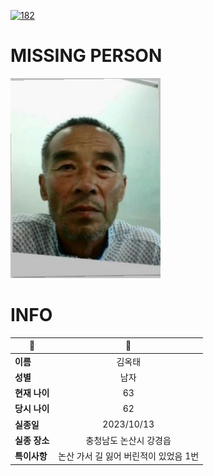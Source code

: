 [![182](https://img.shields.io/badge/%EC%8B%A4%EC%A2%85%EC%8B%A0%EA%B3%A0%EB%8A%94%20%EA%B5%AD%EB%B2%88%EC%97%86%EC%9D%B4-182-blue)](http://safe182.go.kr/index.do)

# MISSING PERSON

<img src="./missing_person.jpg">

# INFO

|🔑|💎|
|--|:--:|
|**이름**|김옥태|
|**성별**|남자|
|**현재 나이**|63|
|**당시 나이**|62|
|**실종일**|2023/10/13|
|**실종 장소**|충청남도 논산시 강경읍 |
|**특이사항**|논산 가서 길 잃어 버린적이 있었음 1번|
